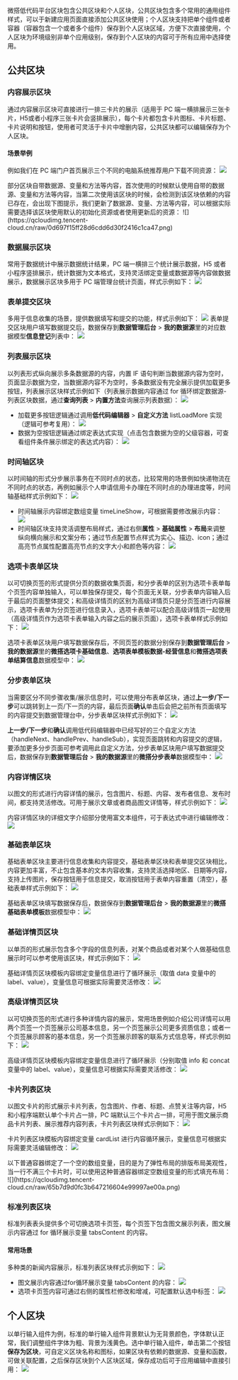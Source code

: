 
微搭低代码平台区块包含公共区块和个人区块，公共区块包含多个常用的通用组件样式，可以于新建应用页面直接添加公共区块使用；个人区块支持把单个组件或者容器（容器包含一个或者多个组件）保存到个人区块区域，方便下次直接使用，个人区块为环境级别非单个应用级别，保存到个人区块的内容可于所有应用中选择使用。

## 公共区块

### 内容展示区块
通过内容展示区块可直接进行一排三卡片的展示（适用于 PC 端一横排展示三张卡片，H5或者小程序三张卡片会竖排展示），每个卡片都包含卡片图标、卡片标题、卡片说明和按钮，使用者可灵活于卡片中增删内容，公共区块都可以编辑保存为个人区块。

#### 场景举例
例如我们在 PC 端门户首页展示三个不同的电脑系统推荐用户下载不同资源：
 ![](https://qcloudimg.tencent-cloud.cn/raw/2f9ec7d67745c342a5e24ceaaa09a8f8.png)


<dx-alert infotype="notice" title="">
部分区块自带数据源、变量和方法等内容，首次使用的时候默认使用自带的数据源、变量和方法等内容，当第二次使用该区块的时候，会检测到该区块依赖的内容已存在，会出现下图提示，我们更新了数据源、变量、方法等内容，可以根据实际需要选择该区块使用默认的初始化资源或者使用更新后的资源：
  ![](https://qcloudimg.tencent-cloud.cn/raw/0d697f15ff28d6cdd6d30f2416c1ca47.png)
</dx-alert>



### 数据展示区块
常用于数据统计中展示数据统计结果，PC 端一横排三个统计展示数据，H5 或者小程序竖排展示，统计数据为文本格式，支持灵活绑定变量或数据源等内容做数据展示，数据展示区块多用于 PC 端管理台统计页面，样式示例如下：
 ![](https://qcloudimg.tencent-cloud.cn/raw/77df5a1d39957244142c3ca6d16b8d59.png)
 
### 表单提交区块
多用于信息收集的场景，提供数据填写和提交的功能，样式示例如下：
 ![](https://qcloudimg.tencent-cloud.cn/raw/3985ea270e3a3bf884aab24930fe3025.png)
表单提交区块用户填写数据提交后，数据保存到**数据管理后台** > **我的数据源**里的对应数据模型**信息登记**列表中：
  ![](https://qcloudimg.tencent-cloud.cn/raw/3eff8497c6f8325087305585a5c60030.png)
	
	
### 列表展示区块
以列表形式纵向展示多条数据源的内容，内置 IF 语句判断当数据源内容为空时，页面显示数据为空，当数据源内容不为空时，多条数据没有完全展示提供加载更多按钮，列表展示区块样式示例如下（列表展示数据内容通过 for 循环绑定数据源-列表区块数据，通过**查询列表** > **内置方法**查询展示列表数据）：
 ![](https://qcloudimg.tencent-cloud.cn/raw/e4ca183cba2a9c2a148c5e1a554fbc9a.png)
 - 加载更多按钮逻辑通过调用**低代码编辑器** > **自定义方法** listLoadMore 实现（逻辑可参考复用）：
![](https://qcloudimg.tencent-cloud.cn/raw/0e9dd334f9327a1de2659ea11343c796.png)
 - 数据为空按钮逻辑通过绑定表达式实现（点击包含数据为空的父级容器，可查看组件条件展示绑定的表达式内容）：
  ![](https://qcloudimg.tencent-cloud.cn/raw/2876618651efcb8eb8b7288a4c3b0229.png)
	
	
### 时间轴区块
以时间轴的形式分步展示事务在不同时点的状态，比较常用的场景例如快递物流在不同时点的状态，再例如展示个人申请信用卡办理在不同时点的办理进度等，时间轴基础样式示例如下：
![](https://qcloudimg.tencent-cloud.cn/raw/6df31f875c66e1b186269c49b1f366f0.png)
 - 时间轴展示内容绑定数组变量 timeLineShow，可根据需要修改展示内容：
  ![](https://qcloudimg.tencent-cloud.cn/raw/3a851635d2ba852f53428d474a5ed4ac.png)
 - 时间轴区块支持灵活调整布局样式，通过右侧**属性** > **基础属性** > **布局**来调整纵向横向展示和文案分布；通过节点配置节点样式为实心、描边、icon；通过高亮节点属性配置高亮节点的文字大小和颜色等内容：
  ![](https://qcloudimg.tencent-cloud.cn/raw/49679978874cec5eea64152d65b5da31.png)
	
	
### 选项卡表单区块
以可切换页签的形式提供分页的数据收集页面，和分步表单的区别为选项卡表单每个页签内容单独输入，可以单独保存提交，每个页面无关联，分步表单内容输入后于最后的页面整体提交；和高级详情页的区别为高级详情页只是分页签进行内容展示，选项卡表单为分页签进行信息录入，选项卡表单可以配合高级详情页一起使用（高级详情页作为选项卡表单输入内容之后的展示页面），选项卡表单样式示例如下：
 ![](https://qcloudimg.tencent-cloud.cn/raw/8b64d2013758b544aa9f80911e1e3584.png)

选项卡表单区块用户填写数据保存后，不同页签的数据分别保存到**数据管理后台** > **我的数据源**里的**微搭选项卡基础信息**、**选项表单模板数据-经营信息**和**微搭选项表单结算信息**数据模型中：
  ![](https://qcloudimg.tencent-cloud.cn/raw/bd06379105b96120c5e93350b8d5e06c.png)
	
	
### 分步表单区块
当需要区分不同步骤收集/展示信息时，可以使用分布表单区块，通过**上一步/下一步**可以跳转到上一页/下一页的内容，最后页面**确认**单击后会把之前所有页面填写的内容提交到数据管理台中，分步表单区块样式示例如下：
 ![](https://qcloudimg.tencent-cloud.cn/raw/d7dd225013c375a1f03ed3d7d2ebc13d.png)

**上一步/下一步**和**确认**调用低代码编辑器中已经写好的三个自定义方法（handleNext、handlePrev、handleSub），实现页面跳转和内容提交的逻辑，要添加更多分步页面可参考调用此自定义方法，分步表单区块用户填写数据提交后，数据保存到**数据管理后台** > **我的数据源**里的**微搭分步表单**数据模型中：
 ![](https://qcloudimg.tencent-cloud.cn/raw/78e53578fb9422254c9b91adfe6676a7.png)
 
 
### 内容详情区块
以图文的形式进行内容详情的展示，包含图片、标题、内容、发布者信息、发布时间，都支持灵活修改。可用于展示文章或者商品图文详情等，样式示例如下：
 ![](https://qcloudimg.tencent-cloud.cn/raw/234a8ba57dd6e761d35875518acb2139.png)

内容详情区块的详细文字介绍部分使用富文本组件，可于表达式中进行编辑修改：
  ![](https://qcloudimg.tencent-cloud.cn/raw/d785a9dc8e7a716039a085a483863efe.png)
	
	
### 基础表单区块
基础表单区块主要进行信息收集和内容提交，基础表单区块和表单提交区块相比，内容更加丰富，不止包含基本的文本内容收集，支持灵活选择地区、日期等内容，支持上传图片，保存按钮用于信息提交，取消按钮用于表单内容重置（清空），基础表单样式示例如下：
 ![](https://qcloudimg.tencent-cloud.cn/raw/0fd933f7701b3f2e87cc4133aa234de5.png)

基础表单区块填写数据保存后，数据保存到**数据管理后台** > **我的数据源**里的**微搭基础表单模板**数据模型中：
  ![](https://qcloudimg.tencent-cloud.cn/raw/cc5eb11305a7d56992e09c046e8e9108.png)
	
	
### 基础详情页区块
以单页的形式展示包含多个字段的信息列表，对某个商品或者对某个人做基础信息展示时可以参考使用该区块，样式示例如下：
 ![](https://qcloudimg.tencent-cloud.cn/raw/85d8016da14a45da9f1bd6079be2a618.png)
 
 基础详情页区块模板内容绑定变量信息进行了循环展示（取值 data 变量中的 label、value），变量信息可根据实际需要灵活修改：
  ![](https://qcloudimg.tencent-cloud.cn/raw/e8a91f6f811f120ebf61f25372d117b2.png)
	
	
### 高级详情页区块
以可切换页签的形式进行多种详情内容的展示，常用场景例如介绍公司详情可以用两个页签一个页签展示公司基本信息，另一个页签展示公司更多资质信息；或者一个页签展示顾客的基本信息，另一个页签展示顾客的联系方式信息等，样式示例如下：
 ![](https://qcloudimg.tencent-cloud.cn/raw/86550d51428a1dcb378e825455048216.png)

高级详情页区块模板内容绑定变量信息进行了循环展示（分别取值 info 和 concat 变量中的 label、value），变量信息可根据实际需要灵活修改：
  ![](https://qcloudimg.tencent-cloud.cn/raw/b710f82cdc8aeea51bf134a278924d26.png)
	
	
### 卡片列表区块
以图文卡片的形式展示卡片列表，包含图片、作者、标题、点赞关注等内容，H5 和小程序端默认单个卡片占一排，PC 端默认三个卡片占一排，可用于图文展示商品卡片列表、展示推荐内容列表，卡片列表区块样式示例如下：
 ![](https://qcloudimg.tencent-cloud.cn/raw/fb3bff622b35f6d719b62c34af48709c.png)

卡片列表区块模板内容绑定变量 cardList 进行内容循环展示，变量信息可根据实际需要灵活编辑修改：
  ![](https://qcloudimg.tencent-cloud.cn/raw/b6d30ff48614e54ff90b52fdba98c8b2.png)

<dx-alert infotype="notice" title="">
以下普通容器绑定了一个空的数组变量，目的是为了弹性布局的排版布局美观性，当一行不满三个卡片时，可以使用这种普通容器绑定空数组变量的形式填充布局：
  ![](https://qcloudimg.tencent-cloud.cn/raw/65b7d9d0fc3b647216604e99997ae00a.png)
</dx-alert>


	
	
### 标准列表区块
标准列表表头提供多个可切换选项卡页签，每个页签下包含图文展示列表，图文展示内容通过 for 循环展示变量 tabsContent 的内容。
#### 常用场景
多种类的新闻内容展示，标准列表区块样式示例如下：
 ![](https://qcloudimg.tencent-cloud.cn/raw/fbc6b7eccf671f9e98e73add5f0f2ca9.png)
 - 图文展示内容通过for循环展示变量 tabsContent 的内容：
  ![](https://qcloudimg.tencent-cloud.cn/raw/95f203bf27c49c1f4242c7e6ff8c4957.png)
 - 选项卡页签内容可通过右侧的属性栏修改和增减，可配置默认选中标签：
  ![](https://qcloudimg.tencent-cloud.cn/raw/599ac1eae2e756070b051fbcb666d1f3.png)
	
	
## 个人区块
以单行输入组件为例，标准的单行输入组件背景默认为无背景颜色，字体默认正常，我们调整组件字体为粗、背景为浅黄色。选中单行输入组件，单击第二个按钮**保存为区块**，可自定义区块名称和图标，如果区块有依赖的数据源、变量和函数，可做关联配置，之后保存区块到个人区块区域，保存成功后可于应用编辑中直接引用： 
![](https://qcloudimg.tencent-cloud.cn/raw/45b4245d1ee1cd17c23fd70445e20bc8.png)

